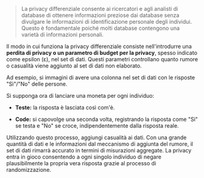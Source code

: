 > La privacy differenziale consente ai ricercatori e agli analisti di database di ottenere informazioni preziose dai database senza divulgare le informazioni di identificazione personale degli individui. Questo è fondamentale poiché molti database contengono una varietà di informazioni personali.

Il modo in cui funziona la privacy differenziale consiste nell'introdurre una **perdita di privacy o un parametro di budget per la privacy**, spesso indicato come epsilon (ε), nel set di dati. Questi parametri controllano quanto rumore o casualità viene aggiunto al set di dati non elaborato. 

Ad esempio, si immagini di avere una colonna nel set di dati con le risposte "Sì"/"No" delle persone. 

Si supponga ora di lanciare una moneta per ogni individuo: 

- **Teste:** la risposta è lasciata così com'è.  
    
- **Code:** si capovolge una seconda volta, registrando la risposta come "Sì" se testa e "No" se croce, indipendentemente dalla risposta reale.

Utilizzando questo processo, aggiungi casualità ai dati. Con una grande quantità di dati e le informazioni dal meccanismo di aggiunta del rumore, il set di dati rimarrà accurato in termini di misurazioni aggregate. La privacy entra in gioco consentendo a ogni singolo individuo di negare plausibilmente la propria vera risposta grazie al processo di randomizzazione.

